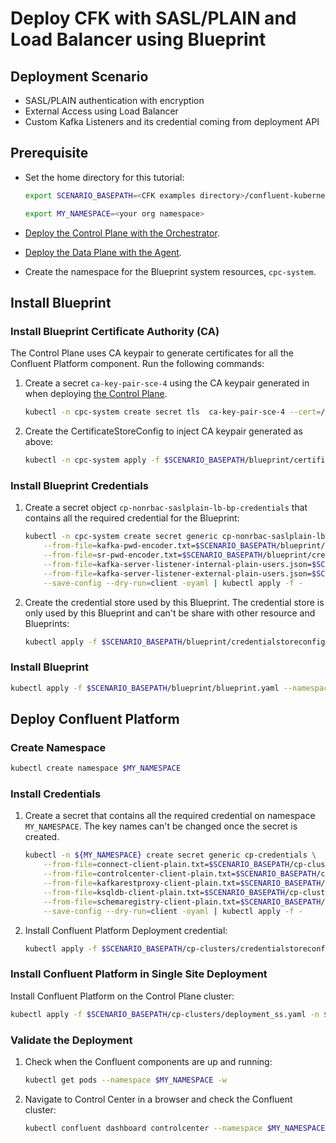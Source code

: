 # Deploy CFK with SASL/PLAIN and Load Balancer using Blueprint

## Deployment Scenario
- SASL/PLAIN authentication with encryption
- External Access using Load Balancer
- Custom Kafka Listeners and its credential coming from deployment API

## Prerequisite
- Set the home directory for this tutorial:

  ```bash
  export SCENARIO_BASEPATH=<CFK examples directory>/confluent-kubernetes-examples/blueprints-early-access/scenario/cp- nonrbac-saslplain-lb
  ```
  ```bash
  export MY_NAMESPACE=<your org namespace>
  ``` 

- [Deploy the Control Plane with the Orchestrator](../quickstart-deploy/local-deployment.rst#deploy-control-plane).

- [Deploy the Data Plane with the Agent](../quickstart-deploy/local-deployment.rst#deploy-local-data-plane).

- Create the namespace for the Blueprint system resources, `cpc-system`.

## Install Blueprint

### Install Blueprint Certificate Authority (CA)

The Control Plane uses CA keypair to generate certificates for all the Confluent Platform component. Run the following commands:
1. Create a secret `ca-key-pair-sce-4` using the CA keypair generated in when deploying [the Control Plane](../quickstart-deploy/local-deployment.rst#deploy-control-plane).

   ```bash 
   kubectl -n cpc-system create secret tls  ca-key-pair-sce-4 --cert=/tmp/cpc-ca.pem --key=/tmp/cpc-ca-key.pem
   ```

1. Create the CertificateStoreConfig to inject CA keypair generated as above:

   ```bash 
   kubectl -n cpc-system apply -f $SCENARIO_BASEPATH/blueprint/certificatestoreconfig.yaml
   ```

### Install Blueprint Credentials

1. Create a secret object `cp-nonrbac-saslplain-lb-bp-credentials` that contains all the required credential for the Blueprint:
   
   ```bash
   kubectl -n cpc-system create secret generic cp-nonrbac-saslplain-lb-bp-credentials \
       --from-file=kafka-pwd-encoder.txt=$SCENARIO_BASEPATH/blueprint/credentials/kafka-pwd-encoder.txt  \
       --from-file=sr-pwd-encoder.txt=$SCENARIO_BASEPATH/blueprint/credentials/sr-pwd-encoder.txt  \
       --from-file=kafka-server-listener-internal-plain-users.json=$SCENARIO_BASEPATH/blueprint/credentials/kafka-server-listener-internal-plain-users.json \
       --from-file=kafka-server-listener-external-plain-users.json=$SCENARIO_BASEPATH/blueprint/credentials/kafka-server-listener-external-plain-users.json \
       --save-config --dry-run=client -oyaml | kubectl apply -f -
   ```

2. Create the credential store used by this Blueprint. The credential store is only used by this Blueprint and can't be share with other resource and Blueprints:

   ```bash
   kubectl apply -f $SCENARIO_BASEPATH/blueprint/credentialstoreconfig.yaml --namespace cpc-system
   ```

### Install Blueprint
  
```bash
kubectl apply -f $SCENARIO_BASEPATH/blueprint/blueprint.yaml --namespace cpc-system
```

## Deploy Confluent Platform 

### Create Namespace

```bash 
kubectl create namespace $MY_NAMESPACE
```

### Install Credentials

1. Create a secret that contains all the required credential on namespace `MY_NAMESPACE`. 
   The key names can't be changed once the secret is created.

   ```bash
   kubectl -n ${MY_NAMESPACE} create secret generic cp-credentials \
       --from-file=connect-client-plain.txt=$SCENARIO_BASEPATH/cp-clusters/credentials/connect-client-plain.txt \
       --from-file=controlcenter-client-plain.txt=$SCENARIO_BASEPATH/cp-clusters/credentials/controlcenter-client-plain.txt \
       --from-file=kafkarestproxy-client-plain.txt=$SCENARIO_BASEPATH/cp-clusters/credentials/kafkarestproxy-client-plain.txt \
       --from-file=ksqldb-client-plain.txt=$SCENARIO_BASEPATH/cp-clusters/credentials/ksqldb-client-plain.txt \
       --from-file=schemaregistry-client-plain.txt=$SCENARIO_BASEPATH/cp-clusters/credentials/schemaregistry-client-plain.txt \
       --save-config --dry-run=client -oyaml | kubectl apply -f -
   ```

1. Install Confluent Platform Deployment credential:

   ```bash 
   kubectl apply -f $SCENARIO_BASEPATH/cp-clusters/credentialstoreconfig.yaml -n ${MY_NAMESPACE}
   ```

### Install Confluent Platform in Single Site Deployment

Install Confluent Platform on the Control Plane cluster:
 
```bash 
kubectl apply -f $SCENARIO_BASEPATH/cp-clusters/deployment_ss.yaml -n ${MY_NAMESPACE}
```
### Validate the Deployment

1. Check when the Confluent components are up and running:
   
   ```bash 
   kubectl get pods --namespace $MY_NAMESPACE -w
   ```

2. Navigate to Control Center in a browser and check the Confluent cluster:

   ```bash       
   kubectl confluent dashboard controlcenter --namespace $MY_NAMESPACE
   ```

